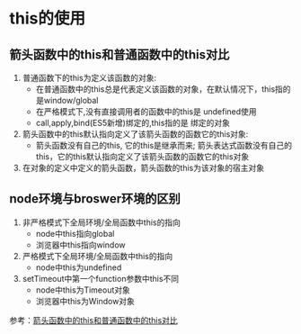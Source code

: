 # this的使用
## 箭头函数中的this和普通函数中的this对比
1. 普通函数下的this为定义该函数的对象:
   * 在普通函数中的this总是代表定义该函数的对象，在默认情况下，this指的是window/global
   * 在严格模式下,没有直接调用者的函数中的this是 undefined使用
   * call,apply,bind(ES5新增)绑定的,this指的是 绑定的对象
2. 箭头函数中的this默认指向定义了该箭头函数的函数它的this对象:
   * 箭头函数没有自己的this, 它的this是继承而来; 箭头表达式函数没有自己的this，它的this默认指向定义了该箭头函数的函数它的this对象
3. 在对象的定义中定义的箭头函数，箭头函数的this为该对象的宿主对象
## node环境与broswer环境的区别
1. 非严格模式下全局环境/全局函数中this的指向
   * node中this指向global
   * 浏览器中this指向window
2. 严格模式下全局环境/全局函数中this的指向
   * node中this为undefined
3. setTimeout中第一个function参数中this不同
   * node中this为Timeout对象
   * 浏览器中this为Window对象



参考：[箭头函数中的this和普通函数中的this对比](https://www.cnblogs.com/fanzhanxiang/p/8888963.html "cnblogs")
